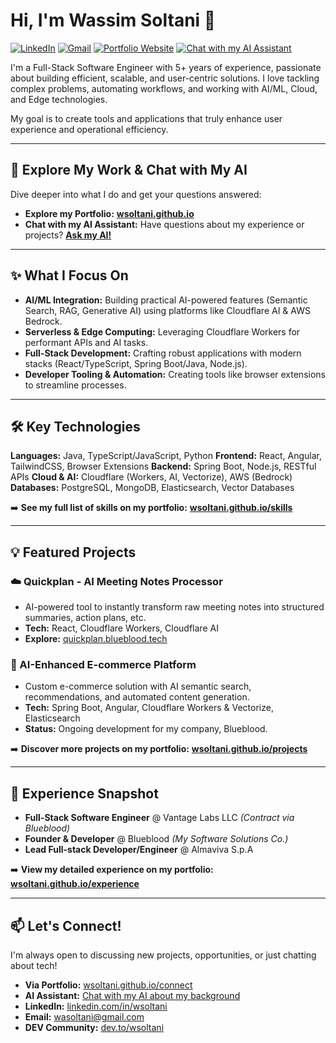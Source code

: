 # Hi, I'm Wassim Soltani 👋

<a href="https://linkedin.com/in/wsoltani" target="_blank" rel="noopener noreferrer"><img src="https://img.shields.io/badge/LinkedIn-0A66C2.svg?style=for-the-badge&logo=LinkedIn&logoColor=white" alt="LinkedIn"/></a>
<a href="mailto:wasoltani@gmail.com"><img src="https://img.shields.io/badge/Gmail-D14836.svg?style=for-the-badge&logo=Gmail&logoColor=white" alt="Gmail"/></a>
<a href="https://wsoltani.github.io/" target="_blank" rel="noopener noreferrer"><img src="https://img.shields.io/badge/Portfolio-Website-blue?style=for-the-badge&logo=FirefoxBrowser&logoColor=white" alt="Portfolio Website"/></a>
<a href="https://wsoltani.github.io/ai-chat" target="_blank" rel="noopener noreferrer"><img src="https://img.shields.io/badge/Chat%20with%20my%20AI-Assistant-success?style=for-the-badge&logo=OpenAI&logoColor=white" alt="Chat with my AI Assistant"/></a>

I'm a Full-Stack Software Engineer with 5+ years of experience, passionate about building efficient, scalable, and user-centric solutions. I love tackling complex problems, automating workflows, and working with AI/ML, Cloud, and Edge technologies.

My goal is to create tools and applications that truly enhance user experience and operational efficiency.

---

## 🚀 Explore My Work & Chat with My AI

Dive deeper into what I do and get your questions answered:

*   **Explore my Portfolio:** [**wsoltani.github.io**](https://wsoltani.github.io/)
*   **Chat with my AI Assistant:** Have questions about my experience or projects? [**Ask my AI!**](https://wsoltani.github.io/ai-chat)

---

## ✨ What I Focus On

*   **AI/ML Integration:** Building practical AI-powered features (Semantic Search, RAG, Generative AI) using platforms like Cloudflare AI & AWS Bedrock.
*   **Serverless & Edge Computing:** Leveraging Cloudflare Workers for performant APIs and AI tasks.
*   **Full-Stack Development:** Crafting robust applications with modern stacks (React/TypeScript, Spring Boot/Java, Node.js).
*   **Developer Tooling & Automation:** Creating tools like browser extensions to streamline processes.

---

## 🛠️ Key Technologies

**Languages:** Java, TypeScript/JavaScript, Python
**Frontend:** React, Angular, TailwindCSS, Browser Extensions
**Backend:** Spring Boot, Node.js, RESTful APIs
**Cloud & AI:** Cloudflare (Workers, AI, Vectorize), AWS (Bedrock)
**Databases:** PostgreSQL, MongoDB, Elasticsearch, Vector Databases

➡️ **See my full list of skills on my portfolio:** [**wsoltani.github.io/skills**](https://wsoltani.github.io/skills)

---

## 💡 Featured Projects

### ☁️ Quickplan - AI Meeting Notes Processor
*   AI-powered tool to instantly transform raw meeting notes into structured summaries, action plans, etc.
*   **Tech:** React, Cloudflare Workers, Cloudflare AI
*   **Explore:** [quickplan.blueblood.tech](https://quickplan.blueblood.tech/)

### 🛒 AI-Enhanced E-commerce Platform
*   Custom e-commerce solution with AI semantic search, recommendations, and automated content generation.
*   **Tech:** Spring Boot, Angular, Cloudflare Workers & Vectorize, Elasticsearch
*   **Status:** Ongoing development for my company, Blueblood.

➡️ **Discover more projects on my portfolio:** [**wsoltani.github.io/projects**](https://wsoltani.github.io/projects)

---

## 🔭 Experience Snapshot

*   **Full-Stack Software Engineer** @ Vantage Labs LLC *(Contract via Blueblood)*
*   **Founder & Developer** @ Blueblood *(My Software Solutions Co.)*
*   **Lead Full-stack Developer/Engineer** @ Almaviva S.p.A

➡️ **View my detailed experience on my portfolio:** [**wsoltani.github.io/experience**](https://wsoltani.github.io/experience)

---

## 📫 Let's Connect!

I'm always open to discussing new projects, opportunities, or just chatting about tech!

*   **Via Portfolio:** [wsoltani.github.io/connect](https://wsoltani.github.io/connect)
*   **AI Assistant:** [Chat with my AI about my background](https://wsoltani.github.io/ai-chat)
*   **LinkedIn:** [linkedin.com/in/wsoltani](https://linkedin.com/in/wsoltani)
*   **Email:** [wasoltani@gmail.com](mailto:wasoltani@gmail.com)
*   **DEV Community:** [dev.to/wsoltani](https://dev.to/wsoltani)
